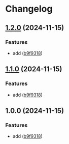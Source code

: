 # Changelog

## [1.2.0](https://github.com/ngx-content/ngx-content/compare/ngx-content-v1.1.0...ngx-content-v1.2.0) (2024-11-15)


### Features

* add ([b9f9318](https://github.com/ngx-content/ngx-content/commit/b9f93182ae3b4ff8b479bf2449f8dd5154fdf8e0))

## [1.1.0](https://github.com/ngx-content/ngx-content/compare/ngx-content-v1.0.0...ngx-content-v1.1.0) (2024-11-15)


### Features

* add ([b9f9318](https://github.com/ngx-content/ngx-content/commit/b9f93182ae3b4ff8b479bf2449f8dd5154fdf8e0))

## 1.0.0 (2024-11-15)


### Features

* add ([b9f9318](https://github.com/ngx-content/ngx-content/commit/b9f93182ae3b4ff8b479bf2449f8dd5154fdf8e0))
